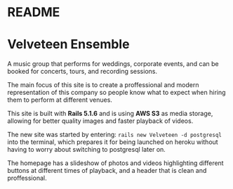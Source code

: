 # README

# Velveteen Ensemble
A music group that performs for weddings, corporate events, and can be booked for concerts, tours, and recording sessions. 

The main focus of this site is to create a proffessional and modern representation of this company so people know what to expect when hiring them to perform at different venues.



This site is built with **Rails 5.1.6** and is using **AWS S3** as media storage, allowing for better quality images and faster playback of videos.

The new site was started by entering:
    ```
    rails new Velveteen -d postgresql
    ```
into the terminal, which prepares it for being launched on heroku without having to worry about switching to postgresql later on.

The homepage has a slideshow of photos and videos highlighting different buttons at different times of playback, and a header that is clean and proffessional.